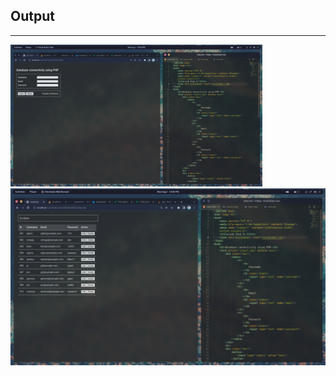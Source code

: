 ## Output
---------

<img src="Screenshots/Output-1.png" display="block" margin-right="auto" margin-left="auto" width="80%" height="40%"/>
<img src="Screenshots/Output-2.png" height="40%"/>